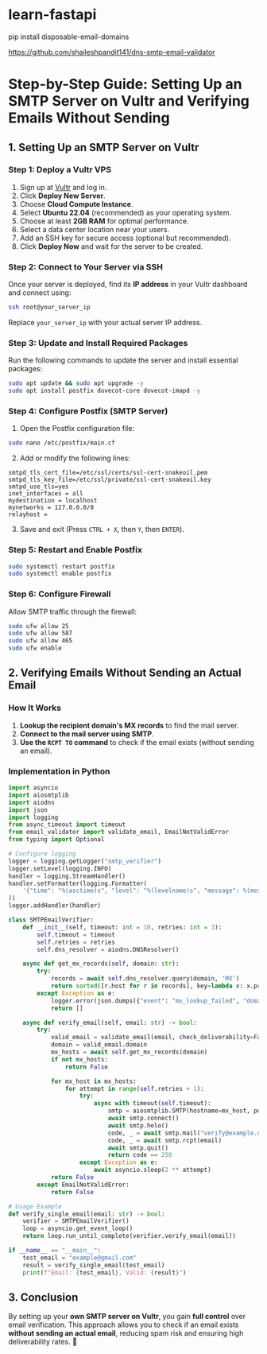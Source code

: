 # learn-fastapi   

pip install disposable-email-domains


https://github.com/shaileshpandit141/dns-smtp-email-validator


# Step-by-Step Guide: Setting Up an SMTP Server on Vultr and Verifying Emails Without Sending

## 1. Setting Up an SMTP Server on Vultr

### Step 1: Deploy a Vultr VPS
1. Sign up at [Vultr](https://www.vultr.com/) and log in.
2. Click **Deploy New Server**.
3. Choose **Cloud Compute Instance**.
4. Select **Ubuntu 22.04** (recommended) as your operating system.
5. Choose at least **2GB RAM** for optimal performance.
6. Select a data center location near your users.
7. Add an SSH key for secure access (optional but recommended).
8. Click **Deploy Now** and wait for the server to be created.

### Step 2: Connect to Your Server via SSH
Once your server is deployed, find its **IP address** in your Vultr dashboard and connect using:
```bash
ssh root@your_server_ip
```
Replace `your_server_ip` with your actual server IP address.

### Step 3: Update and Install Required Packages
Run the following commands to update the server and install essential packages:
```bash
sudo apt update && sudo apt upgrade -y
sudo apt install postfix dovecot-core dovecot-imapd -y
```

### Step 4: Configure Postfix (SMTP Server)
1. Open the Postfix configuration file:
```bash
sudo nano /etc/postfix/main.cf
```
2. Add or modify the following lines:
```
smtpd_tls_cert_file=/etc/ssl/certs/ssl-cert-snakeoil.pem
smtpd_tls_key_file=/etc/ssl/private/ssl-cert-snakeoil.key
smtpd_use_tls=yes
inet_interfaces = all
mydestination = localhost
mynetworks = 127.0.0.0/8
relayhost =
```
3. Save and exit (Press `CTRL + X`, then `Y`, then `ENTER`).

### Step 5: Restart and Enable Postfix
```bash
sudo systemctl restart postfix
sudo systemctl enable postfix
```

### Step 6: Configure Firewall
Allow SMTP traffic through the firewall:
```bash
sudo ufw allow 25
sudo ufw allow 587
sudo ufw allow 465
sudo ufw enable
```

## 2. Verifying Emails Without Sending an Actual Email

### How It Works
1. **Lookup the recipient domain's MX records** to find the mail server.
2. **Connect to the mail server using SMTP**.
3. **Use the `RCPT TO` command** to check if the email exists (without sending an email).

### Implementation in Python

```python
import asyncio
import aiosmtplib
import aiodns
import json
import logging
from async_timeout import timeout
from email_validator import validate_email, EmailNotValidError
from typing import Optional

# Configure logging
logger = logging.getLogger("smtp_verifier")
logger.setLevel(logging.INFO)
handler = logging.StreamHandler()
handler.setFormatter(logging.Formatter(
    '{"time": "%(asctime)s", "level": "%(levelname)s", "message": %(message)s}'
))
logger.addHandler(handler)

class SMTPEmailVerifier:
    def __init__(self, timeout: int = 10, retries: int = 3):
        self.timeout = timeout
        self.retries = retries
        self.dns_resolver = aiodns.DNSResolver()

    async def get_mx_records(self, domain: str):
        try:
            records = await self.dns_resolver.query(domain, 'MX')
            return sorted([r.host for r in records], key=lambda x: x.priority)
        except Exception as e:
            logger.error(json.dumps({"event": "mx_lookup_failed", "domain": domain, "error": str(e)}))
            return []

    async def verify_email(self, email: str) -> bool:
        try:
            valid_email = validate_email(email, check_deliverability=False)
            domain = valid_email.domain
            mx_hosts = await self.get_mx_records(domain)
            if not mx_hosts:
                return False

            for mx_host in mx_hosts:
                for attempt in range(self.retries + 1):
                    try:
                        async with timeout(self.timeout):
                            smtp = aiosmtplib.SMTP(hostname=mx_host, port=25)
                            await smtp.connect()
                            await smtp.helo()
                            code, _ = await smtp.mail("verify@example.org")
                            code, _ = await smtp.rcpt(email)
                            await smtp.quit()
                            return code == 250
                    except Exception as e:
                        await asyncio.sleep(2 ** attempt)
            return False
        except EmailNotValidError:
            return False

# Usage Example
def verify_single_email(email: str) -> bool:
    verifier = SMTPEmailVerifier()
    loop = asyncio.get_event_loop()
    return loop.run_until_complete(verifier.verify_email(email))

if __name__ == "__main__":
    test_email = "example@gmail.com"
    result = verify_single_email(test_email)
    print(f"Email: {test_email}, Valid: {result}")
```

## 3. Conclusion
By setting up your **own SMTP server on Vultr**, you gain **full control** over email verification. This approach allows you to check if an email exists **without sending an actual email**, reducing spam risk and ensuring high deliverability rates. 🚀
